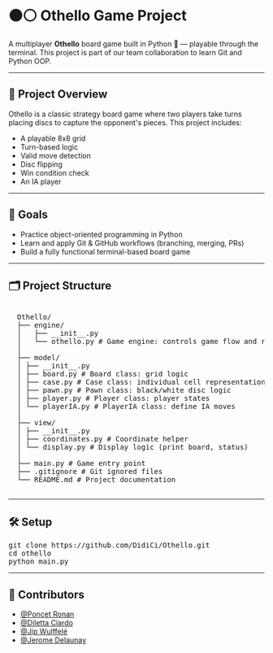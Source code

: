# ⚫️⚪ Othello Game Project

A multiplayer **Othello** board game built in Python 🐍 — playable through the terminal. This project is part of our team collaboration to learn Git and Python OOP.

---

## 📌 Project Overview

Othello is a classic strategy board game where two players take turns placing discs to capture the opponent's pieces. This project includes:

- A playable 8x8 grid
- Turn-based logic
- Valid move detection
- Disc flipping
- Win condition check
- An IA player

---

## 🧠 Goals

- Practice object-oriented programming in Python
- Learn and apply Git & GitHub workflows (branching, merging, PRs)
- Build a fully functional terminal-based board game

---

## 🗂️ Project Structure

<pre lang="markdown">  
  Othello/ 
  ├── engine/ 
  │   ├── __init__.py 
  │   └── othello.py # Game engine: controls game flow and rules 
  │ 
  ├── model/ 
  │ ├── __init__.py 
  │ ├── board.py # Board class: grid logic 
  │ ├── case.py # Case class: individual cell representation 
  │ ├── pawn.py # Pawn class: black/white disc logic 
  │ ├── player.py # Player class: player states 
  │ └── playerIA.py # PlayerIA class: define IA moves
  │ 
  ├── view/ 
  │ ├── __init__.py 
  │ ├── coordinates.py # Coordinate helper 
  │ └── display.py # Display logic (print board, status) 
  │ 
  ├── main.py # Game entry point 
  ├── .gitignore # Git ignored files 
  └── README.md # Project documentation 
  </pre>

---

## 🛠️ Setup

<pre lang="markdown">
git clone https://github.com/DidiCi/Othello.git
cd othello
python main.py
</pre>

---

## 👥 Contributors
- [@Poncet Ronan](https://github.com/PoncetRonan)
- [@Diletta Ciardo](https://github.com/DidiCi)
- [@Jip Wulffelé](https://github.com/JipWulffele)
- [@Jerome Delaunay](https://github.com/Jerome-Delaunay)

